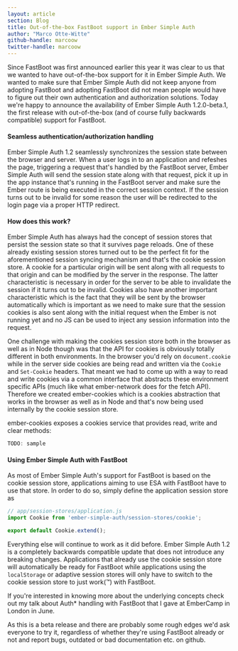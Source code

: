 ```yaml
---
layout: article
section: Blog
title: Out-of-the-box FastBoot support in Ember Simple Auth
author: "Marco Otte-Witte"
github-handle: marcoow
twitter-handle: marcoow
---
```


Since FastBoot was first announced earlier this year it was clear to us that we wanted to have out-of-the-box support for it in Ember Simple Auth. We wanted to make sure that Ember Simple Auth did not keep anyone from adopting FastBoot and adopting FastBoot did not mean people would have to figure out their own authentication and authorization solutions. Today we're happy to announce the availability of Ember Simple Auth 1.2.0-beta.1, the first release with out-of-the-box (and of course fully backwards compatible) support for FastBoot.

<!--break-->

#### Seamless authentication/authorization handling

Ember Simple Auth 1.2 seamlessly synchronizes the session state between the browser and server. When a user logs in to an application and refeshes the page, triggering a request that's handled by the FastBoot server, Ember Simple Auth will send the session state along with that request, pick it up in the app instance that's running in the FastBoot server and make sure the Ember route is being executed in the correct session context. If the session turns out to be invalid for some reason the user will be redirected to the login page via a proper HTTP redirect.

#### How does this work?

Ember Simple Auth has always had the concept of session stores that persist the session state so that it survives page reloads. One of these already existing session stores turned out to be the perfect fit for the aforementioned session syncing mechanism and that's the cookie session store. A cookie for a particular origin will be sent along with all requests to that origin and can be modified by the server in the response. The latter characteristic is necessary in order for the server to be able to invalidate the session if it turns out to be invalid. Cookies also have another important characteristic which is the fact that they will be sent by the browser automatically which is important as we need to make sure that the session cookies is also sent along with the initial request when the Ember is not running yet and no JS can be used to inject any session information into the request.

One challenge with making the cookies session store both in the browser as well as in Node though was that the API for cookies is obviously totally different in both environments. In the browser you'd rely on `document.cookie` while in the server side cookies are being read and written via the `Cookie` and `Set-Cookie` headers. That meant we had to come up with a way to read and write cookies via a common interface that abstracts these environment specific APIs (much like what ember-network does for the fetch API). Therefore we created ember-cookies which is a cookies abstraction that works in the browser as well as in Node and that's now being used internally by the cookie session store.

ember-cookies exposes a cookies service that provides read, write and clear methods:

```js
TODO: sample
```

#### Using Ember Simple Auth with FastBoot

As most of Ember Simple Auth's support for FastBoot is based on the cookie session store, applications aiming to use ESA with FastBoot have to use that store. In order to do so, simply define the application session store as

```js
// app/session-stores/application.js
import Cookie from 'ember-simple-auth/session-stores/cookie';

export default Cookie.extend();
```

Everything else will continue to work as it did before. Ember Simple Auth 1.2 is a completely backwards compatible update that does not introduce any breaking changes. Applications that already use the cookie session store will automatically be ready for FastBoot while applications using the `localStorage` or adaptive session stores will only have to switch to the cookie session store to just work(™) with FastBoot.

If you're interested in knowing more about the underlying concepts check out my talk about Auth* handling with FastBoot that I gave at EmberCamp in London in June.

As this is a beta release and there are probably some rough edges we'd ask everyone to try it, regardless of whether they're using FastBoot already or not and report bugs, outdated or bad documentation etc. on github.
